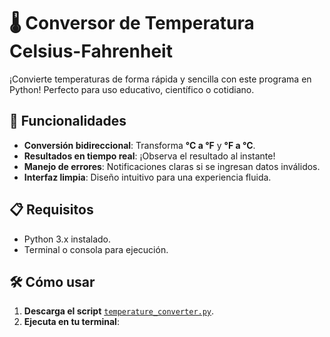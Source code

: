 # 🌡️ Conversor de Temperatura Celsius-Fahrenheit

¡Convierte temperaturas de forma rápida y sencilla con este programa en Python! Perfecto para uso educativo, científico o cotidiano.

## 🚀 Funcionalidades
- **Conversión bidireccional**: Transforma **°C a °F** y **°F a °C**.
- **Resultados en tiempo real**: ¡Observa el resultado al instante!
- **Manejo de errores**: Notificaciones claras si se ingresan datos inválidos.
- **Interfaz limpia**: Diseño intuitivo para una experiencia fluida.

## 📋 Requisitos
- Python 3.x instalado.
- Terminal o consola para ejecución.

## 🛠️ Cómo usar
1. **Descarga el script** [`temperature_converter.py`](temperature_converter.py).
2. **Ejecuta en tu terminal**:
